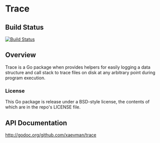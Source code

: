 # Trace

## Build Status
[![Build Status](https://travis-ci.org/xaevman/trace.svg?branch=master)](https://travis-ci.org/xaevman/trace)

## Overview
Trace is a Go package when provides helpers for easily logging a data structure and call stack to trace files on disk at any arbitrary point during
program execution.

### License
This Go package is release under a BSD-style license, the contents of which are in the repo's LICENSE file.

## API Documentation
http://godoc.org/github.com/xaevman/trace
